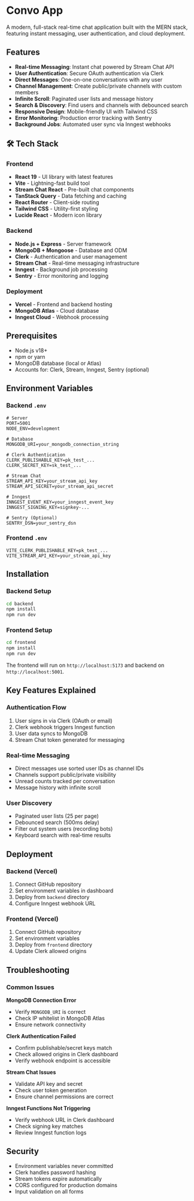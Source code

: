 # Convo App

A modern, full-stack real-time chat application built with the MERN stack, featuring instant messaging, user authentication, and cloud deployment.

## Features

- **Real-time Messaging**: Instant chat powered by Stream Chat API
- **User Authentication**: Secure OAuth authentication via Clerk
- **Direct Messages**: One-on-one conversations with any user
- **Channel Management**: Create public/private channels with custom members
- **Infinite Scroll**: Paginated user lists and message history
- **Search & Discovery**: Find users and channels with debounced search
- **Responsive Design**: Mobile-friendly UI with Tailwind CSS
- **Error Monitoring**: Production error tracking with Sentry
- **Background Jobs**: Automated user sync via Inngest webhooks

## 🛠️ Tech Stack

### Frontend

- **React 19** - UI library with latest features
- **Vite** - Lightning-fast build tool
- **Stream Chat React** - Pre-built chat components
- **TanStack Query** - Data fetching and caching
- **React Router** - Client-side routing
- **Tailwind CSS** - Utility-first styling
- **Lucide React** - Modern icon library

### Backend

- **Node.js + Express** - Server framework
- **MongoDB + Mongoose** - Database and ODM
- **Clerk** - Authentication and user management
- **Stream Chat** - Real-time messaging infrastructure
- **Inngest** - Background job processing
- **Sentry** - Error monitoring and logging

### Deployment

- **Vercel** - Frontend and backend hosting
- **MongoDB Atlas** - Cloud database
- **Inngest Cloud** - Webhook processing

## Prerequisites

- Node.js v18+
- npm or yarn
- MongoDB database (local or Atlas)
- Accounts for: Clerk, Stream, Inngest, Sentry (optional)

## Environment Variables

### Backend `.env`

```env
# Server
PORT=5001
NODE_ENV=development

# Database
MONGODB_URI=your_mongodb_connection_string

# Clerk Authentication
CLERK_PUBLISHABLE_KEY=pk_test_...
CLERK_SECRET_KEY=sk_test_...

# Stream Chat
STREAM_API_KEY=your_stream_api_key
STREAM_API_SECRET=your_stream_api_secret

# Inngest
INNGEST_EVENT_KEY=your_inngest_event_key
INNGEST_SIGNING_KEY=signkey-...

# Sentry (Optional)
SENTRY_DSN=your_sentry_dsn
```

### Frontend `.env`

```env
VITE_CLERK_PUBLISHABLE_KEY=pk_test_...
VITE_STREAM_API_KEY=your_stream_api_key
```

## Installation

### Backend Setup

```bash
cd backend
npm install
npm run dev
```

### Frontend Setup

```bash
cd frontend
npm install
npm run dev
```

The frontend will run on `http://localhost:5173` and backend on `http://localhost:5001`.

## Key Features Explained

### Authentication Flow

1. User signs in via Clerk (OAuth or email)
2. Clerk webhook triggers Inngest function
3. User data syncs to MongoDB
4. Stream Chat token generated for messaging

### Real-time Messaging

- Direct messages use sorted user IDs as channel IDs
- Channels support public/private visibility
- Unread counts tracked per conversation
- Message history with infinite scroll

### User Discovery

- Paginated user lists (25 per page)
- Debounced search (500ms delay)
- Filter out system users (recording bots)
- Keyboard search with real-time results

## Deployment

### Backend (Vercel)

1. Connect GitHub repository
2. Set environment variables in dashboard
3. Deploy from `backend` directory
4. Configure Inngest webhook URL

### Frontend (Vercel)

1. Connect GitHub repository
2. Set environment variables
3. Deploy from `frontend` directory
4. Update Clerk allowed origins

## Troubleshooting

### Common Issues

**MongoDB Connection Error**

- Verify `MONGODB_URI` is correct
- Check IP whitelist in MongoDB Atlas
- Ensure network connectivity

**Clerk Authentication Failed**

- Confirm publishable/secret keys match
- Check allowed origins in Clerk dashboard
- Verify webhook endpoint is accessible

**Stream Chat Issues**

- Validate API key and secret
- Check user token generation
- Ensure channel permissions are correct

**Inngest Functions Not Triggering**

- Verify webhook URL in Clerk dashboard
- Check signing key matches
- Review Inngest function logs

## Security

- Environment variables never committed
- Clerk handles password hashing
- Stream tokens expire automatically
- CORS configured for production domains
- Input validation on all forms
